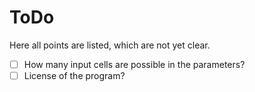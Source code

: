 # ToDo  

Here all points are listed, which are not yet clear.  

- [ ] How many input cells are possible in the parameters?
- [ ] License of the program?
